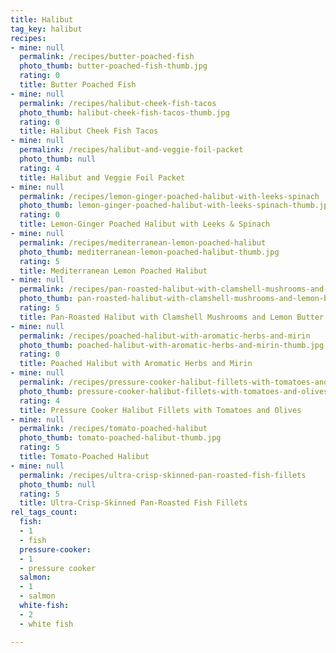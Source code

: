 ```yaml
---
title: Halibut
tag_key: halibut
recipes:
- mine: null
  permalink: /recipes/butter-poached-fish
  photo_thumb: butter-poached-fish-thumb.jpg
  rating: 0
  title: Butter Poached Fish
- mine: null
  permalink: /recipes/halibut-cheek-fish-tacos
  photo_thumb: halibut-cheek-fish-tacos-thumb.jpg
  rating: 0
  title: Halibut Cheek Fish Tacos
- mine: null
  permalink: /recipes/halibut-and-veggie-foil-packet
  photo_thumb: null
  rating: 4
  title: Halibut and Veggie Foil Packet
- mine: null
  permalink: /recipes/lemon-ginger-poached-halibut-with-leeks-spinach
  photo_thumb: lemon-ginger-poached-halibut-with-leeks-spinach-thumb.jpg
  rating: 0
  title: Lemon-Ginger Poached Halibut with Leeks & Spinach
- mine: null
  permalink: /recipes/mediterranean-lemon-poached-halibut
  photo_thumb: mediterranean-lemon-poached-halibut-thumb.jpg
  rating: 5
  title: Mediterranean Lemon Poached Halibut
- mine: null
  permalink: /recipes/pan-roasted-halibut-with-clamshell-mushrooms-and-lemon-butter-sauce
  photo_thumb: pan-roasted-halibut-with-clamshell-mushrooms-and-lemon-butter-sauce-thumb.jpg
  rating: 5
  title: Pan-Roasted Halibut with Clamshell Mushrooms and Lemon Butter Sauce
- mine: null
  permalink: /recipes/poached-halibut-with-aromatic-herbs-and-mirin
  photo_thumb: poached-halibut-with-aromatic-herbs-and-mirin-thumb.jpg
  rating: 0
  title: Poached Halibut with Aromatic Herbs and Mirin
- mine: null
  permalink: /recipes/pressure-cooker-halibut-fillets-with-tomatoes-and-olives
  photo_thumb: pressure-cooker-halibut-fillets-with-tomatoes-and-olives-thumb.jpg
  rating: 4
  title: Pressure Cooker Halibut Fillets with Tomatoes and Olives
- mine: null
  permalink: /recipes/tomato-poached-halibut
  photo_thumb: tomato-poached-halibut-thumb.jpg
  rating: 5
  title: Tomato-Poached Halibut
- mine: null
  permalink: /recipes/ultra-crisp-skinned-pan-roasted-fish-fillets
  photo_thumb: null
  rating: 5
  title: Ultra-Crisp-Skinned Pan-Roasted Fish Fillets
rel_tags_count:
  fish:
  - 1
  - fish
  pressure-cooker:
  - 1
  - pressure cooker
  salmon:
  - 1
  - salmon
  white-fish:
  - 2
  - white fish

---
```

